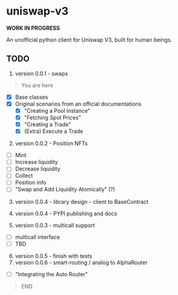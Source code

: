 # uniswap-v3 

**WORK IN PROGRESS**

An unofficial python client for Uniswap V3, built for human beings.

## TODO

1. version 0.0.1 - swaps
> You are here
- [x] Base classes
- [x] Original scenarios from an official documentations
    - [x] "Creating a Pool instance"
    - [x] "Fetching Spot Prices"
    - [x] "Creating a Trade"
    - [x] (Extra) Execute a Trade
2. version 0.0.2 - Position NFTs
- [ ] Mint
- [ ] Increase liquidity
- [ ] Decrease liquidity
- [ ] Collect
- [ ] Position info
- [ ] "Swap and Add Liquidity Atomically" (?)

3. version 0.0.4 - library design - client to BaseContract

4. version 0.0.4 - PYPI publishing and docs


5. version 0.0.3 - multicall support
- [ ] multicall interface
- [ ] TBD

6. version 0.0.5 - finish with tests
7. version 0.0.6 - smart-routing / analog to AlphaRouter
- [ ] "Integrating the Auto Router"

> END